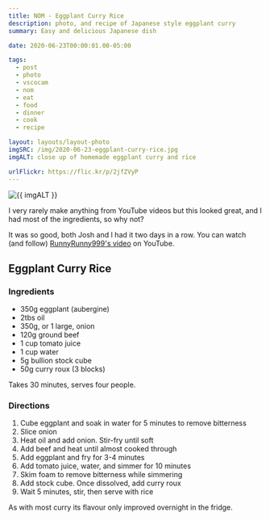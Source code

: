 ```yaml
---
title: NOM - Eggplant Curry Rice
description: photo, and recipe of Japanese style eggplant curry
summary: Easy and delicious Japanese dish

date: 2020-06-23T00:00:01.00-05:00

tags:
  - post
  - photo
  - vscocam
  - nom
  - eat
  - food
  - dinner
  - cook
  - recipe

layout: layouts/layout-photo
imgSRC: /img/2020-06-23-eggplant-curry-rice.jpg
imgALT: close up of homemade eggplant curry and rice

urlFlickr: https://flic.kr/p/2jfZVyP
---
```

<p><img class="u-photo img-polaroid" src="{{ imgSRC }}" alt="{{ imgALT }}"></p>

I very rarely make anything from YouTube videos but this looked great, and I had most of the ingredients, so why not?

It was so good, both Josh and I had it two days in a row. You can watch (and follow) [RunnyRunny999's video](https://youtu.be/Bc3olP5d4Uc "YouTube") on YouTube.

<section class="h-recipe">
<h2>Eggplant Curry Rice</h2>

<h3>Ingredients</h3>

<ul>
<li class="p-ingredient">350g eggplant (aubergine)</li>
<li class="p-ingredient">2tbs oil				  </li>
<li class="p-ingredient">350g, or 1 large, onion  </li>
<li class="p-ingredient">120g ground beef		  </li>
<li class="p-ingredient">1 cup tomato juice		  </li>
<li class="p-ingredient">1 cup water			  </li>
<li class="p-ingredient">5g bullion stock cube	  </li>
<li class="p-ingredient">50g curry roux (3 blocks)</li>
</ul>


<p>Takes <time class="dt-duration" datetime="30M">30 minutes</time>, serves <data class="p-yield" value="4">four people</data>.</p>

<div class="e-instructions">
<h3>Directions</h3>
<ol>
<li>Cube eggplant and soak in water for 5 minutes to remove bitterness</li>
<li>Slice onion														  </li>
<li>Heat oil and add onion. Stir-fry until soft						  </li>
<li>Add beef and heat until almost cooked through					  </li>
<li>Add eggplant and fry for 3-4 minutes							  </li>
<li>Add tomato juice, water, and simmer for 10 minutes				  </li>
<li>Skim foam to remove bitterness while simmering					  </li>
<li>Add stock cube. Once dissolved, add curry roux					  </li>
<li>Wait 5 minutes, stir, then serve with rice						  </li>
</ol>
</div>

<p>As with most curry its flavour only improved overnight in the fridge.</p>
</section>
